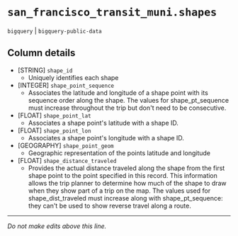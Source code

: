 # `san_francisco_transit_muni.shapes`
`bigquery` | `bigquery-public-data`

## Column details
* [STRING]    `shape_id`
  - Uniquely identifies each shape
* [INTEGER]   `shape_point_sequence`
  - Associates the latitude and longitude of a shape point with its sequence order along the shape. The values for shape_pt_sequence must increase throughout the trip but don't need to be consecutive.
* [FLOAT]     `shape_point_lat`
  - Associates a shape point's latitude with a shape ID.
* [FLOAT]     `shape_point_lon`
  - Associates a shape point's longitude with a shape ID.
* [GEOGRAPHY] `shape_point_geom`
  - Geographic representation of the points latitude and longitude
* [FLOAT]     `shape_distance_traveled`
  - Provides the actual distance traveled along the shape from the first shape point to the point specified in this record. This information allows the trip planner to determine how much of the shape to draw when they show part of a trip on the map. The values used for shape_dist_traveled must increase along with shape_pt_sequence: they can't be used to show reverse travel along a route.

-------------------------------------------------------------------------------
*Do not make edits above this line.*
